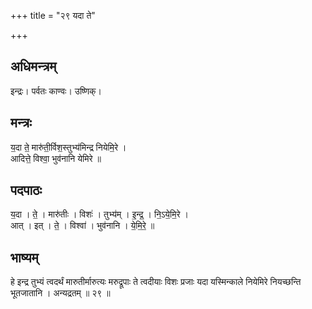 +++
title = "२९ यदा ते"

+++
## अधिमन्त्रम्
इन्द्रः। पर्वतः काण्वः। उष्णिक्।

## मन्त्रः
य॒दा ते॒ मारु॑ती॒र्विश॒स्तुभ्य॑मिन्द्र नियेमि॒रे ।  
आदित्ते॒ विश्वा॒ भुव॑नानि येमिरे ॥

## पदपाठः
य॒दा । ते॒ । मारु॑तीः । विशः॑ । तुभ्य॑म् । इ॒न्द्र॒ । नि॒ऽये॒मि॒रे ।  
आत् । इत् । ते॒ । विश्वा॑ । भुव॑नानि । ये॒मि॒रे॒ ॥

## भाष्यम्
हे इन्द्र तुभ्यं त्वदर्थं मारुतीर्मारुत्यः मरुद्रूपाः ते त्वदीयाः विशः प्रजाः यदा यस्मिन्काले नियेमिरे नियच्छन्ति भूतजातानि । अन्यद्रतम् ॥ २९ ॥